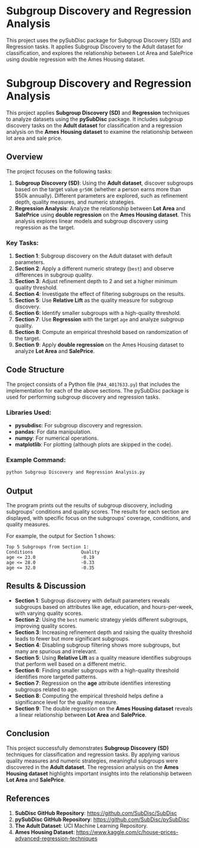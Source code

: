 # Subgroup Discovery and Regression Analysis
This project uses the pySubDisc package for Subgroup Discovery (SD) and Regression tasks. It applies Subgroup Discovery to the Adult dataset for classification, and explores the relationship between Lot Area and SalePrice using double regression with the Ames Housing dataset.

# Subgroup Discovery and Regression Analysis

This project applies **Subgroup Discovery (SD)** and **Regression** techniques to analyze datasets using the **pySubDisc** package. It includes subgroup discovery tasks on the **Adult dataset** for classification and a regression analysis on the **Ames Housing dataset** to examine the relationship between lot area and sale price.

## Overview

The project focuses on the following tasks:

1. **Subgroup Discovery (SD)**: Using the **Adult dataset**, discover subgroups based on the target value `gr50K` (whether a person earns more than $50k annually). Different parameters are explored, such as refinement depth, quality measures, and numeric strategies.
2. **Regression Analysis**: Analyze the relationship between **Lot Area** and **SalePrice** using **double regression** on the **Ames Housing dataset**. This analysis explores linear models and subgroup discovery using regression as the target.

### Key Tasks:
1. **Section 1**: Subgroup discovery on the Adult dataset with default parameters.
2. **Section 2**: Apply a different numeric strategy (`best`) and observe differences in subgroup quality.
3. **Section 3**: Adjust refinement depth to 2 and set a higher minimum quality threshold.
4. **Section 4**: Investigate the effect of filtering subgroups on the results.
5. **Section 5**: Use **Relative Lift** as the quality measure for subgroup discovery.
6. **Section 6**: Identify smaller subgroups with a high-quality threshold.
7. **Section 7**: Use **Regression** with the target `age` and analyze subgroup quality.
8. **Section 8**: Compute an empirical threshold based on randomization of the target.
9. **Section 9**: Apply **double regression** on the Ames Housing dataset to analyze **Lot Area** and **SalePrice**.

## Code Structure

The project consists of a Python file (`PA4_4017633.py`) that includes the implementation for each of the above sections. The pySubDisc package is used for performing subgroup discovery and regression tasks.

### Libraries Used:
- **pysubdisc**: For subgroup discovery and regression.
- **pandas**: For data manipulation.
- **numpy**: For numerical operations.
- **matplotlib**: For plotting (although plots are skipped in the code).

### Example Command:

```bash
python Subgroup Discovery and Regression Analysis.py
```

## Output

The program prints out the results of subgroup discovery, including subgroups' conditions and quality scores. The results for each section are displayed, with specific focus on the subgroups' coverage, conditions, and quality measures.

For example, the output for Section 1 shows:

```
Top 5 Subgroups from Section 1:
Conditions                  Quality
age <= 23.0                 -0.19
age <= 28.0                 -0.33
age <= 32.0                 -0.35

```

## Results & Discussion

- **Section 1**: Subgroup discovery with default parameters reveals subgroups based on attributes like age, education, and hours-per-week, with varying quality scores.
- **Section 2**: Using the `best` numeric strategy yields different subgroups, improving quality scores.
- **Section 3**: Increasing refinement depth and raising the quality threshold leads to fewer but more significant subgroups.
- **Section 4**: Disabling subgroup filtering shows more subgroups, but many are spurious and irrelevant.
- **Section 5**: Using **Relative Lift** as a quality measure identifies subgroups that perform well based on a different metric.
- **Section 6**: Finding smaller subgroups with a high-quality threshold identifies more targeted patterns.
- **Section 7**: Regression on the **age** attribute identifies interesting subgroups related to age.
- **Section 8**: Computing the empirical threshold helps define a significance level for the quality measure.
- **Section 9**: The double regression on the **Ames Housing dataset** reveals a linear relationship between **Lot Area** and **SalePrice**.

## Conclusion

This project successfully demonstrates **Subgroup Discovery (SD)** techniques for classification and regression tasks. By applying various quality measures and numeric strategies, meaningful subgroups were discovered in the **Adult dataset**. The regression analysis on the **Ames Housing dataset** highlights important insights into the relationship between **Lot Area** and **SalePrice**.

## References

1. **SubDisc GitHub Repository**: https://github.com/SubDisc/SubDisc
2. **pySubDisc GitHub Repository**: https://github.com/SubDisc/pySubDisc
3. **The Adult Dataset**: UCI Machine Learning Repository.
4. **Ames Housing Dataset**: https://www.kaggle.com/c/house-prices-advanced-regression-techniques

